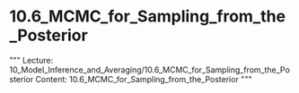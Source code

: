 # 10.6_MCMC_for_Sampling_from_the_Posterior
"""
Lecture: 10_Model_Inference_and_Averaging/10.6_MCMC_for_Sampling_from_the_Posterior
Content: 10.6_MCMC_for_Sampling_from_the_Posterior
"""
